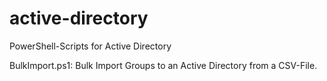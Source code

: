 # active-directory
PowerShell-Scripts for Active Directory

BulkImport.ps1:
Bulk Import Groups to an Active Directory from a CSV-File.
